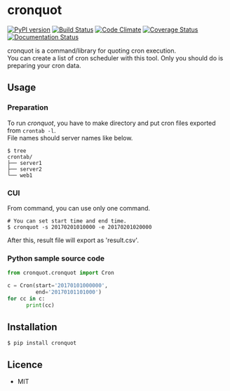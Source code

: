 # cronquot

[![PyPI version](https://badge.fury.io/py/cronquot.svg)](https://badge.fury.io/py/cronquot)
[![Build Status](https://travis-ci.org/pyohei/cronquot.svg?branch=master)](https://travis-ci.org/pyohei/cronquot)
[![Code Climate](https://codeclimate.com/github/pyohei/cronquot/badges/gpa.svg)](https://codeclimate.com/github/pyohei/cronquot)
[![Coverage Status](https://coveralls.io/repos/github/pyohei/cronquot/badge.svg?branch=master)](https://coveralls.io/github/pyohei/cronquot?branch=master)
[![Documentation Status](https://readthedocs.org/projects/cronquot/badge/?version=latest)](http://cronquot.readthedocs.io/en/latest/?badge=latest)

cronquot is a command/library for quoting cron execution.    
You can create a list of cron scheduler with this tool.
Only you should do is preparing your cron data.

## Usage

### Preparation

To run _cronquot_, you have to make directory and put cron files exported from `crontab -l`.  
File names should server names like below.

```
$ tree
crontab/
├── server1
├── server2
└── web1
```

### CUI

From command, you can use only one command.

```
# You can set start time and end time.
$ cronquot -s 20170201010000 -e 20170201020000
```

After this, result file will export as 'result.csv'.

### Python sample source code

```python
from cronquot.cronquot import Cron

c = Cron(start='20170101000000',
         end='20170101101000')
for cc in c:
      print(cc)
```

## Installation

```
$ pip install cronquot
```


## Licence

* MIT
